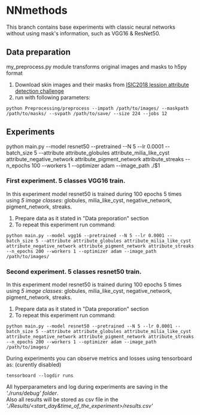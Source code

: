 # NNmethods
This branch contains base experiments with classic neural networks without using mask's information, such as VGG16 & ResNet50.

## Data preparation
my_preprocess.py module transforms original images and masks to h5py format

1. Download skin images and their masks from [ISIC2018 lession attribute detection challenge](https://challenge.kitware.com/#phase/5abcbb6256357d0139260e5f)
2. run with following parameters:
~~~~
python Preprocessing/preprocess --impath /path/to/images/ --maskpath /path/to/masks/ --svpath /path/to/save/ --size 224 --jobs 12
~~~~
## Experiments
python main.py --model resnet50 --pretrained --N 5 --lr 0.0001 --batch_size 5 --attribute attribute_globules attribute_milia_like_cyst attribute_negative_network attribute_pigment_network attribute_streaks  --n_epochs 100 --workers 1 --optimizer adam --image_path ./$1

### First experiment. 5 classes VGG16 train.
In this experiment model resnet50 is trained during 100 epochs 5 times using *5 image classes*: globules, milia_like_cyst, negative_network, pigment_network, streaks.
1. Prepare data as it stated in "Data preporation" section
2. To repeat this experiment run command:
~~~~
python main.py --model vgg16 --pretrained --N 5 --lr 0.0001 --batch_size 5 --attribute attribute_globules attribute_milia_like_cyst attribute_negative_network attribute_pigment_network attribute_streaks  --n_epochs 200 --workers 1 --optimizer adam --image_path /path/to/images/
~~~~

### Second experiment. 5 classes resnet50 train.
In this experiment model resnet50 is trained during 100 epochs 5 times using *5 image classes*: globules, milia_like_cyst, negative_network, pigment_network, streaks.
1. Prepare data as it stated in "Data preporation" section
2. To repeat this experiment run command:
~~~~
python main.py --model resnet50 --pretrained --N 5 --lr 0.0001 --batch_size 5 --attribute attribute_globules attribute_milia_like_cyst attribute_negative_network attribute_pigment_network attribute_streaks  --n_epochs 200 --workers 1 --optimizer adam --image_path /path/to/images/
~~~~


During experiments you can observe metrics and losses using tensorboard as: (curently disabled)
~~~~
tensorboard --logdir runs
~~~~
All hyperparameters and log during experiments are saving in the *'./runs/debug' folder*. <br>
Also all results will be stored as csv file in the *'./Results/<start_day&time_of_the_experiment>/results.csv'*
